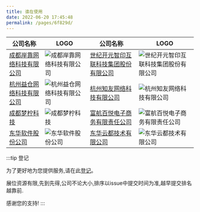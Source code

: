 ```yaml
---
title: 谁在使用
date: 2022-06-20 17:45:48
permalink: /pages/6f829d/
---
```


| 公司名称                               | LOGO | 公司名称                               | LOGO |              
| -------------------------------------- | -------------------------------- | -------------------------------------- | -------------------------------- |
| [成都岸靠网络科技有限公司](unknow)    | ![成都岸靠网络科技有限公司](/img/users/ka.png)   | [世纪开元智印互联科技集团股份有限公司](www.jiansheji.cn)  | ![世纪开元智印互联科技集团股份有限公司](/img/users/sjky.png)|
| [杭州益仓网络科技有限公司](unknow)| ![杭州益仓网络科技有限公司](/img/users/hzyc.png)|[杭州知友网络科技有限公司](unknow)| ![杭州知友网络科技有限公司](/img/users/hzzy.png)|       
|[成都梦柠科技](http://www.mengning.xyz/)| ![成都梦柠科技](/img/users/cdmnkj.png)| [富航百悦电子商务有限责任公司](http://officialpc.fuhangbeiyue.com/)| ![富航百悦电子商务有限责任公司](/img/users/fhby.png)|
|[东华软件股份公司](http://www.dhcc.com.cn/)| ![东华软件股份公司](/img/users/dhrj.png) | [东华云都技术有限公司](http://dhcclouds.com/)| ![东华云都技术有限公司](/img/users/dhyd.png)|
:::tip 登记

为了更好地为您提供服务,请在此[登记](https://gitee.com/dromara/easy-es/issues/I5BKHI)。

展位资源有限,先到先得,公司不论大小,排序以issue中提交时间为准,越早提交排名越靠前.

感谢您的支持!
:::